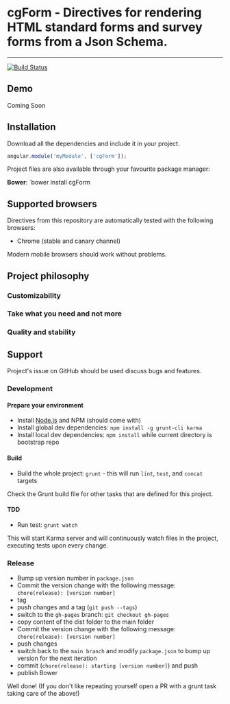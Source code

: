 # cgForm - Directives for rendering HTML standard forms and survey forms  from a  Json Schema.

***

[![Build Status](https://travis-ci.org/cghr/cgForm.png?branch=master)](https://travis-ci.org/cghr/cgForm)

## Demo

Coming Soon

## Installation

Download all the dependencies and include it in your project.

```javascript
angular.module('myModule', ['cgForm']);
```

Project files are also available through your favourite package manager:

**Bower**: `bower install cgForm


## Supported browsers

Directives from this repository are automatically tested with the following browsers:

* Chrome (stable and canary channel)

Modern mobile browsers should work without problems.



## Project philosophy



### Customizability



### Take what you need and not more



### Quality and stability


## Support

Project's issue on GitHub should be used discuss bugs and features.


### Development
#### Prepare your environment
* Install [Node.js](http://nodejs.org/) and NPM (should come with)
* Install global dev dependencies: `npm install -g grunt-cli karma`
* Install local dev dependencies: `npm install` while current directory is bootstrap repo

#### Build
* Build the whole project: `grunt` - this will run `lint`, `test`, and `concat` targets


Check the Grunt build file for other tasks that are defined for this project.

#### TDD
* Run test: `grunt watch`
 
This will start Karma server and will continuously watch files in the project, executing tests upon every change.


### Release
* Bump up version number in `package.json`
* Commit the version change with the following message: `chore(release): [version number]`
* tag
* push changes and a tag (`git push --tags`)
* switch to the `gh-pages` branch: `git checkout gh-pages`
* copy content of the dist folder to the main folder
* Commit the version change with the following message: `chore(release): [version number]`
* push changes
* switch back to the `main branch` and modify `package.json` to bump up version for the next iteration
* commit (`chore(release): starting [version number]`) and push
* publish Bower

Well done! (If you don't like repeating yourself open a PR with a grunt task taking care of the above!)
